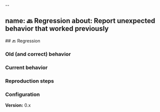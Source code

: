 --

name: 🔙 Regression
about: Report unexpected behavior that worked previously
--

\## 🔙 Regression

<!--- Summary description of the regression --->

### Old (and correct) behavior

### Current behavior

### Reproduction steps

### Configuration

**Version:** 0.x
